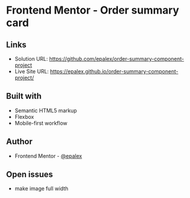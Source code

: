 # Frontend Mentor - Order summary card

## Links

- Solution URL: https://github.com/epalex/order-summary-component-project
- Live Site URL: https://epalex.github.io/order-summary-component-project/

## Built with

- Semantic HTML5 markup
- Flexbox
- Mobile-first workflow

## Author

- Frontend Mentor - [@epalex](https://www.frontendmentor.io/profile/epalex)

## Open issues

- make image full width